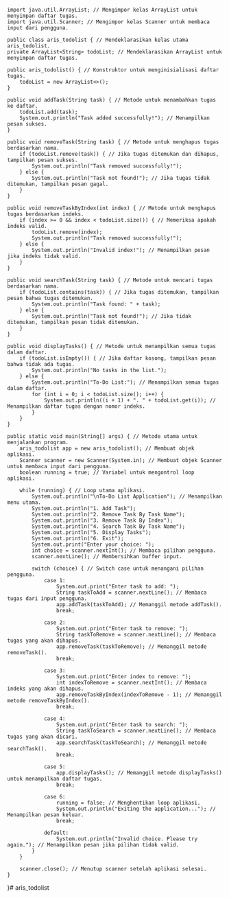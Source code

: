     import java.util.ArrayList; // Mengimpor kelas ArrayList untuk menyimpan daftar tugas.
    import java.util.Scanner; // Mengimpor kelas Scanner untuk membaca input dari pengguna.

    public class aris_todolist { // Mendeklarasikan kelas utama aris_todolist.
    private ArrayList<String> todoList; // Mendeklarasikan ArrayList untuk menyimpan daftar tugas.

    public aris_todolist() { // Konstruktor untuk menginisialisasi daftar tugas.
        todoList = new ArrayList<>();
    }

    public void addTask(String task) { // Metode untuk menambahkan tugas ke daftar.
        todoList.add(task);
        System.out.println("Task added successfully!"); // Menampilkan pesan sukses.
    }

    public void removeTask(String task) { // Metode untuk menghapus tugas berdasarkan nama.
        if (todoList.remove(task)) { // Jika tugas ditemukan dan dihapus, tampilkan pesan sukses.
            System.out.println("Task removed successfully!");
        } else {
            System.out.println("Task not found!"); // Jika tugas tidak ditemukan, tampilkan pesan gagal.
        }
    }

    public void removeTaskByIndex(int index) { // Metode untuk menghapus tugas berdasarkan indeks.
        if (index >= 0 && index < todoList.size()) { // Memeriksa apakah indeks valid.
            todoList.remove(index);
            System.out.println("Task removed successfully!");
        } else {
            System.out.println("Invalid index!"); // Menampilkan pesan jika indeks tidak valid.
        }
    }

    public void searchTask(String task) { // Metode untuk mencari tugas berdasarkan nama.
        if (todoList.contains(task)) { // Jika tugas ditemukan, tampilkan pesan bahwa tugas ditemukan.
            System.out.println("Task found: " + task);
        } else {
            System.out.println("Task not found!"); // Jika tidak ditemukan, tampilkan pesan tidak ditemukan.
        }
    }

    public void displayTasks() { // Metode untuk menampilkan semua tugas dalam daftar.
        if (todoList.isEmpty()) { // Jika daftar kosong, tampilkan pesan bahwa tidak ada tugas.
            System.out.println("No tasks in the list.");
        } else {
            System.out.println("To-Do List:"); // Menampilkan semua tugas dalam daftar.
            for (int i = 0; i < todoList.size(); i++) {
                System.out.println((i + 1) + ". " + todoList.get(i)); // Menampilkan daftar tugas dengan nomor indeks.
            }
        }
    }

    public static void main(String[] args) { // Metode utama untuk menjalankan program.
        aris_todolist app = new aris_todolist(); // Membuat objek aplikasi.
        Scanner scanner = new Scanner(System.in); // Membuat objek Scanner untuk membaca input dari pengguna.
        boolean running = true; // Variabel untuk mengontrol loop aplikasi.

        while (running) { // Loop utama aplikasi.
            System.out.println("\nTo-Do List Application"); // Menampilkan menu utama.
            System.out.println("1. Add Task");
            System.out.println("2. Remove Task By Task Name");
            System.out.println("3. Remove Task By Index");
            System.out.println("4. Search Task By Task Name");
            System.out.println("5. Display Tasks");
            System.out.println("6. Exit");
            System.out.print("Enter your choice: ");
            int choice = scanner.nextInt(); // Membaca pilihan pengguna.
            scanner.nextLine(); // Membersihkan buffer input.

            switch (choice) { // Switch case untuk menangani pilihan pengguna.
                case 1:
                    System.out.print("Enter task to add: ");
                    String taskToAdd = scanner.nextLine(); // Membaca tugas dari input pengguna.
                    app.addTask(taskToAdd); // Memanggil metode addTask().
                    break;

                case 2:
                    System.out.print("Enter task to remove: ");
                    String taskToRemove = scanner.nextLine(); // Membaca tugas yang akan dihapus.
                    app.removeTask(taskToRemove); // Memanggil metode removeTask().
                    break;

                case 3:
                    System.out.print("Enter index to remove: ");
                    int indexToRemove = scanner.nextInt(); // Membaca indeks yang akan dihapus.
                    app.removeTaskByIndex(indexToRemove - 1); // Memanggil metode removeTaskByIndex().
                    break;

                case 4:
                    System.out.print("Enter task to search: ");
                    String taskToSearch = scanner.nextLine(); // Membaca tugas yang akan dicari.
                    app.searchTask(taskToSearch); // Memanggil metode searchTask().
                    break;

                case 5:
                    app.displayTasks(); // Memanggil metode displayTasks() untuk menampilkan daftar tugas.
                    break;

                case 6:
                    running = false; // Menghentikan loop aplikasi.
                    System.out.println("Exiting the application..."); // Menampilkan pesan keluar.
                    break;

                default:
                    System.out.println("Invalid choice. Please try again."); // Menampilkan pesan jika pilihan tidak valid.
            }
        }

        scanner.close(); // Menutup scanner setelah aplikasi selesai.
    }
}# aris_todolist

